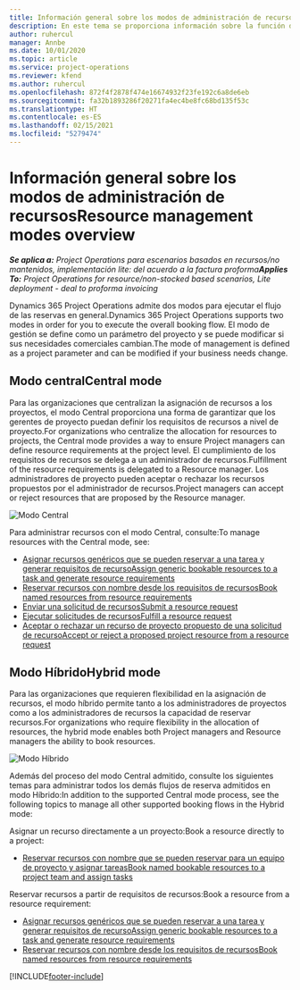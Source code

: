```yaml
---
title: Información general sobre los modos de administración de recursos
description: En este tema se proporciona información sobre la función de administración de proyecto en Dynamics 365 Project Operations.
author: ruhercul
manager: Annbe
ms.date: 10/01/2020
ms.topic: article
ms.service: project-operations
ms.reviewer: kfend
ms.author: ruhercul
ms.openlocfilehash: 872f4f2878f474e16674932f23fe192c6a8de6eb
ms.sourcegitcommit: fa32b1893286f20271fa4ec4be8fc68bd135f53c
ms.translationtype: HT
ms.contentlocale: es-ES
ms.lasthandoff: 02/15/2021
ms.locfileid: "5279474"
---
```

# <a name="resource-management-modes-overview"></a><span data-ttu-id="8b7e8-103">Información general sobre los modos de administración de recursos</span><span class="sxs-lookup"><span data-stu-id="8b7e8-103">Resource management modes overview</span></span>

<span data-ttu-id="8b7e8-104">_**Se aplica a:** Project Operations para escenarios basados en recursos/no mantenidos, implementación lite: del acuerdo a la factura proforma_</span><span class="sxs-lookup"><span data-stu-id="8b7e8-104">_**Applies To:** Project Operations for resource/non-stocked based scenarios, Lite deployment - deal to proforma invoicing_</span></span>


<span data-ttu-id="8b7e8-105">Dynamics 365 Project Operations admite dos modos para ejecutar el flujo de las reservas en general.</span><span class="sxs-lookup"><span data-stu-id="8b7e8-105">Dynamics 365 Project Operations supports two modes in order for you to execute the overall booking flow.</span></span> <span data-ttu-id="8b7e8-106">El modo de gestión se define como un parámetro del proyecto y se puede modificar si sus necesidades comerciales cambian.</span><span class="sxs-lookup"><span data-stu-id="8b7e8-106">The mode of management is defined as a project parameter and can be modified if your business needs change.</span></span>    

## <a name="central-mode"></a><span data-ttu-id="8b7e8-107">Modo central</span><span class="sxs-lookup"><span data-stu-id="8b7e8-107">Central mode</span></span>
<span data-ttu-id="8b7e8-108">Para las organizaciones que centralizan la asignación de recursos a los proyectos, el modo Central proporciona una forma de garantizar que los gerentes de proyecto puedan definir los requisitos de recursos a nivel de proyecto.</span><span class="sxs-lookup"><span data-stu-id="8b7e8-108">For organizations who centralize the allocation for resources to projects, the Central mode provides a way to ensure Project managers can define resource requirements at the project level.</span></span> <span data-ttu-id="8b7e8-109">El cumplimiento de los requisitos de recursos se delega a un administrador de recursos.</span><span class="sxs-lookup"><span data-stu-id="8b7e8-109">Fulfillment of the resource requirements is delegated to a Resource manager.</span></span> <span data-ttu-id="8b7e8-110">Los administradores de proyecto pueden aceptar o rechazar los recursos propuestos por el administrador de recursos.</span><span class="sxs-lookup"><span data-stu-id="8b7e8-110">Project managers can accept or reject resources that are proposed by the Resource manager.</span></span>

![Modo Central](./media/resource-management-central.png)

<span data-ttu-id="8b7e8-112">Para administrar recursos con el modo Central, consulte:</span><span class="sxs-lookup"><span data-stu-id="8b7e8-112">To manage resources with the Central mode, see:</span></span>

- [<span data-ttu-id="8b7e8-113">Asignar recursos genéricos que se pueden reservar a una tarea y generar requisitos de recurso</span><span class="sxs-lookup"><span data-stu-id="8b7e8-113">Assign generic bookable resources to a task and generate resource requirements</span></span>](https://docs.microsoft.com/dynamics365/project-service/assign-generic-bookable-resource)
- [<span data-ttu-id="8b7e8-114">Reservar recursos con nombre desde los requisitos de recursos</span><span class="sxs-lookup"><span data-stu-id="8b7e8-114">Book named resources from resource requirements</span></span>](https://docs.microsoft.com/dynamics365/project-service/book-named-resource)
- [<span data-ttu-id="8b7e8-115">Enviar una solicitud de recursos</span><span class="sxs-lookup"><span data-stu-id="8b7e8-115">Submit a resource request</span></span>](https://docs.microsoft.com/dynamics365/project-service/submit-resource-request)
- [<span data-ttu-id="8b7e8-116">Ejecutar solicitudes de recursos</span><span class="sxs-lookup"><span data-stu-id="8b7e8-116">Fulfill a resource request</span></span>](https://docs.microsoft.com/dynamics365/project-service/resource-management-fulfill-requests)
- [<span data-ttu-id="8b7e8-117">Aceptar o rechazar un recurso de proyecto propuesto de una solicitud de recurso</span><span class="sxs-lookup"><span data-stu-id="8b7e8-117">Accept or reject a proposed project resource from a resource request</span></span>](https://docs.microsoft.com/dynamics365/project-service/accept-reject-proposed-resource)

## <a name="hybrid-mode"></a><span data-ttu-id="8b7e8-118">Modo Híbrido</span><span class="sxs-lookup"><span data-stu-id="8b7e8-118">Hybrid mode</span></span>
<span data-ttu-id="8b7e8-119">Para las organizaciones que requieren flexibilidad en la asignación de recursos, el modo híbrido permite tanto a los administradores de proyectos como a los administradores de recursos la capacidad de reservar recursos.</span><span class="sxs-lookup"><span data-stu-id="8b7e8-119">For organizations who require flexibility in the allocation of resources, the hybrid mode enables both Project managers and Resource managers the ability to book resources.</span></span>

![Modo Híbrido](./media/resource-management-hybrid.png)

<span data-ttu-id="8b7e8-121">Además del proceso del modo Central admitido, consulte los siguientes temas para administrar todos los demás flujos de reserva admitidos en modo Híbrido:</span><span class="sxs-lookup"><span data-stu-id="8b7e8-121">In addition to the supported Central mode process, see the following topics to manage all other supported booking flows in the Hybrid mode:</span></span>

<span data-ttu-id="8b7e8-122">Asignar un recurso directamente a un proyecto:</span><span class="sxs-lookup"><span data-stu-id="8b7e8-122">Book a resource directly to a project:</span></span>
- [<span data-ttu-id="8b7e8-123">Reservar recursos con nombre que se pueden reservar para un equipo de proyecto y asignar tareas</span><span class="sxs-lookup"><span data-stu-id="8b7e8-123">Book named bookable resources to a project team and assign tasks</span></span>](https://docs.microsoft.com/dynamics365/project-service/assign-named-bookable-resource)

<span data-ttu-id="8b7e8-124">Reservar recursos a partir de requisitos de recursos:</span><span class="sxs-lookup"><span data-stu-id="8b7e8-124">Book a resource from a resource requirement:</span></span>
- [<span data-ttu-id="8b7e8-125">Asignar recursos genéricos que se pueden reservar a una tarea y generar requisitos de recurso</span><span class="sxs-lookup"><span data-stu-id="8b7e8-125">Assign generic bookable resources to a task and generate resource requirements</span></span>](https://docs.microsoft.com/dynamics365/project-service/assign-generic-bookable-resource)
- [<span data-ttu-id="8b7e8-126">Reservar recursos con nombre desde los requisitos de recursos</span><span class="sxs-lookup"><span data-stu-id="8b7e8-126">Book named resources from resource requirements</span></span>](https://docs.microsoft.com/dynamics365/project-service/book-named-resource)


[!INCLUDE[footer-include](../includes/footer-banner.md)]